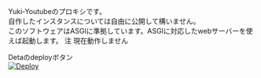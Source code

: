 Yuki-Youtubeのプロキシです。  
自作したインスタンスについては自由に公開して構いません。  
このソフトウェアはASGIに準拠しています。ASGIに対応したwebサーバーを使えば起動します。
注 現在動作しません

Detaのdeployボタン  
[![Deploy](https://button.deta.dev/1/svg)](https://go.deta.dev/deploy?repo=https://github.com/mochidukiyukimi/yuki-youtube-for-user)  

